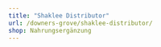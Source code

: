 ```yaml
---
title: "Shaklee Distributor"
url: /downers-grove/shaklee-distributor/
shop: Nahrungsergänzung
---
```

